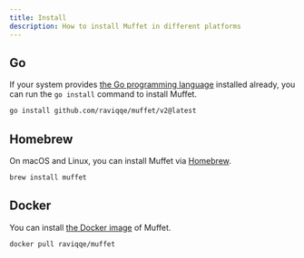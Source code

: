 ```yaml
---
title: Install
description: How to install Muffet in different platforms
---
```


## Go

If your system provides [the Go programming language](https://go.dev/) installed already, you can run the `go install` command to install Muffet.

```sh
go install github.com/raviqqe/muffet/v2@latest
```

## Homebrew

On macOS and Linux, you can install Muffet via [Homebrew](https://brew.sh/).

```sh
brew install muffet
```

## Docker

You can install [the Docker image](https://hub.docker.com/r/raviqqe/muffet) of Muffet.

```sh
docker pull raviqqe/muffet
```
